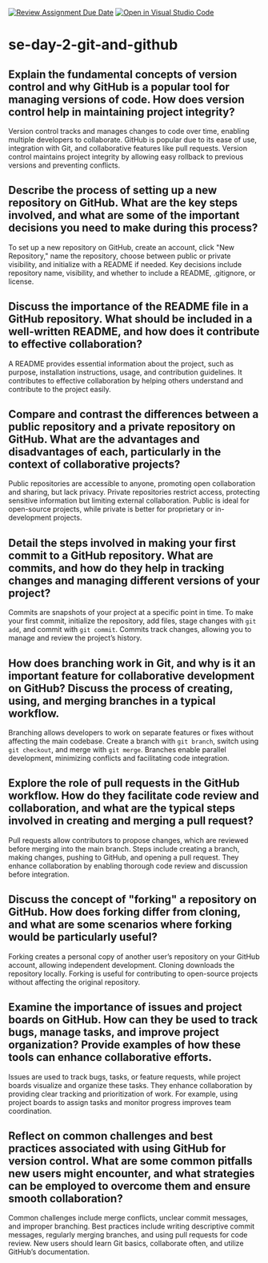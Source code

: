 [![Review Assignment Due Date](https://classroom.github.com/assets/deadline-readme-button-22041afd0340ce965d47ae6ef1cefeee28c7c493a6346c4f15d667ab976d596c.svg)](https://classroom.github.com/a/8wgCKhpZ)
[![Open in Visual Studio Code](https://classroom.github.com/assets/open-in-vscode-2e0aaae1b6195c2367325f4f02e2d04e9abb55f0b24a779b69b11b9e10269abc.svg)](https://classroom.github.com/online_ide?assignment_repo_id=15591136&assignment_repo_type=AssignmentRepo)
# se-day-2-git-and-github
## Explain the fundamental concepts of version control and why GitHub is a popular tool for managing versions of code. How does version control help in maintaining project integrity?
Version control tracks and manages changes to code over time, enabling multiple developers to collaborate. GitHub is popular due to its ease of use, integration with Git, and collaborative features like pull requests. Version control maintains project integrity by allowing easy rollback to previous versions and preventing conflicts.

## Describe the process of setting up a new repository on GitHub. What are the key steps involved, and what are some of the important decisions you need to make during this process?
To set up a new repository on GitHub, create an account, click "New Repository," name the repository, choose between public or private visibility, and initialize with a README if needed. Key decisions include repository name, visibility, and whether to include a README, .gitignore, or license.

## Discuss the importance of the README file in a GitHub repository. What should be included in a well-written README, and how does it contribute to effective collaboration?
A README provides essential information about the project, such as purpose, installation instructions, usage, and contribution guidelines. It contributes to effective collaboration by helping others understand and contribute to the project easily.

## Compare and contrast the differences between a public repository and a private repository on GitHub. What are the advantages and disadvantages of each, particularly in the context of collaborative projects?
Public repositories are accessible to anyone, promoting open collaboration and sharing, but lack privacy. Private repositories restrict access, protecting sensitive information but limiting external collaboration. Public is ideal for open-source projects, while private is better for proprietary or in-development projects.

## Detail the steps involved in making your first commit to a GitHub repository. What are commits, and how do they help in tracking changes and managing different versions of your project?
Commits are snapshots of your project at a specific point in time. To make your first commit, initialize the repository, add files, stage changes with `git add`, and commit with `git commit`. Commits track changes, allowing you to manage and review the project’s history.

## How does branching work in Git, and why is it an important feature for collaborative development on GitHub? Discuss the process of creating, using, and merging branches in a typical workflow.
Branching allows developers to work on separate features or fixes without affecting the main codebase. Create a branch with `git branch`, switch using `git checkout`, and merge with `git merge`. Branches enable parallel development, minimizing conflicts and facilitating code integration.

## Explore the role of pull requests in the GitHub workflow. How do they facilitate code review and collaboration, and what are the typical steps involved in creating and merging a pull request?
Pull requests allow contributors to propose changes, which are reviewed before merging into the main branch. Steps include creating a branch, making changes, pushing to GitHub, and opening a pull request. They enhance collaboration by enabling thorough code review and discussion before integration.

## Discuss the concept of "forking" a repository on GitHub. How does forking differ from cloning, and what are some scenarios where forking would be particularly useful?
Forking creates a personal copy of another user’s repository on your GitHub account, allowing independent development. Cloning downloads the repository locally. Forking is useful for contributing to open-source projects without affecting the original repository.

## Examine the importance of issues and project boards on GitHub. How can they be used to track bugs, manage tasks, and improve project organization? Provide examples of how these tools can enhance collaborative efforts.
Issues are used to track bugs, tasks, or feature requests, while project boards visualize and organize these tasks. They enhance collaboration by providing clear tracking and prioritization of work. For example, using project boards to assign tasks and monitor progress improves team coordination.

## Reflect on common challenges and best practices associated with using GitHub for version control. What are some common pitfalls new users might encounter, and what strategies can be employed to overcome them and ensure smooth collaboration?
Common challenges include merge conflicts, unclear commit messages, and improper branching. Best practices include writing descriptive commit messages, regularly merging branches, and using pull requests for code review. New users should learn Git basics, collaborate often, and utilize GitHub’s documentation.